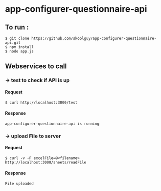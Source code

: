 # app-configurer-questionnaire-api

## To run :

```
$ git clone https://github.com/skoolguy/app-configurer-questionnaire-api.git
$ npm install
$ node app.js
```
## Webservices to call

### -> test to check if API is up
#### Request
```
$ curl http://localhost:3000/test
```
#### Response
```
app-configurer-questionnaire-api is running
```
### -> upload File to server
#### Request
```
$ curl -v -F excelFile=@<filename> http://localhost:3000/sheets/readFile
```
#### Response
```
File uploaded  
```

